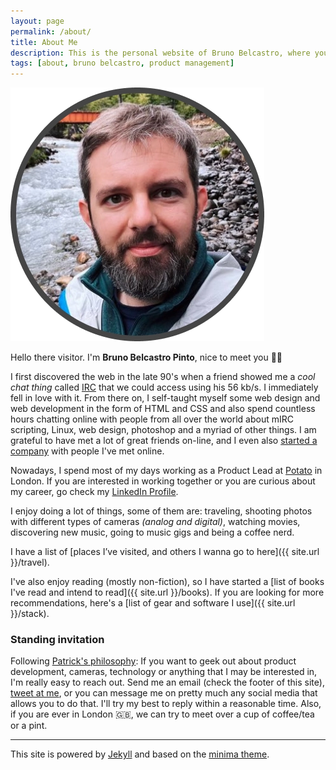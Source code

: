 ```yaml
---
layout: page
permalink: /about/
title: About Me
description: This is the personal website of Bruno Belcastro, where you can find posts, photos and occasional ramblings and rants.
tags: [about, bruno belcastro, product management]
---
```


![Bruno Belcastro Avatar](/assets/images/bruno-about.webp)

Hello there visitor. I'm __Bruno Belcastro Pinto__, nice to meet you 👋🏼

I first discovered the web in the late 90's when a friend showed me a _cool chat thing_ called [IRC](https://en.wikipedia.org/wiki/Internet_Relay_Chat) that we could access using his 56 kb/s. I immediately fell in love with it. From there on, I self-taught myself some web design and web development in the form of HTML and CSS and also spend countless hours chatting online with people from all over the world about mIRC scripting, Linux, web design, photoshop and a myriad of other things. I am grateful to have met a lot of great friends on-line, and I even also [started a company](https://www.linkedin.com/company/pixel2html/) with people I've met online.

Nowadays, I spend most of my days working as a Product Lead at [Potato](https://p.ota.to/) in London. If you are interested in working together or you are curious about my career, go check my [LinkedIn Profile](https://www.linkedin.com/in/brunobelcastro/).

I enjoy doing a lot of things, some of them are: traveling, shooting photos with different types of cameras _(analog and digital)_, watching movies, discovering new music, going to music gigs and being a coffee nerd.

I have a list of [places I’ve visited, and others I wanna go to here]({{ site.url }}/travel).

I've also enjoy reading (mostly non-fiction), so I have started a [list of books I've read and intend to read]({{ site.url }}/books). If you are looking for more recommendations, here's a [list of gear and software I use]({{ site.url }}/stack).

### Standing invitation

Following [Patrick's philosophy](https://www.kalzumeus.com/standing-invitation/): If you want to geek out about product development, cameras, technology or anything that I may be interested in, I'm really easy to reach out. Send me an email (check the footer of this site), [tweet at me](http://twitter.com/argen), or you can message me on pretty much any social media that allows you to do that. I'll try my best to reply within a reasonable time. Also, if you are ever in London 🇬🇧, we can try to meet over a cup of coffee/tea or a pint.

____

This site is powered by [Jekyll](https://github.com/jekyll) and based on the [minima theme](https://github.com/jekyll/minima).